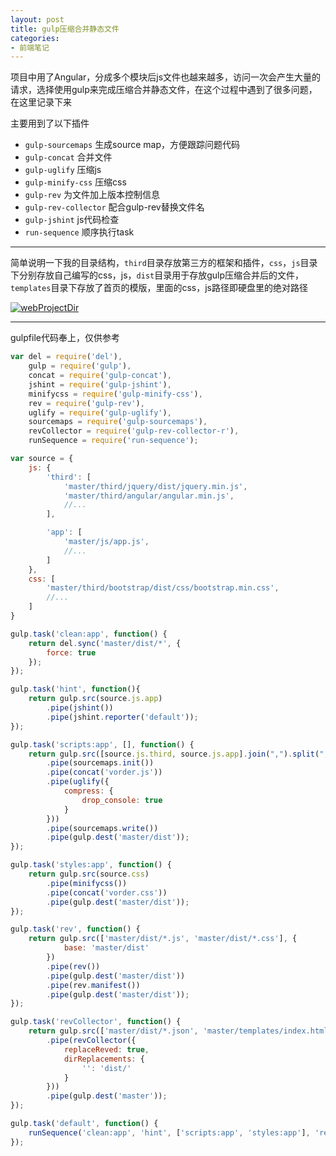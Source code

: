 ```yaml
---
layout: post
title: gulp压缩合并静态文件
categories:
- 前端笔记
---
```


项目中用了Angular，分成多个模块后js文件也越来越多，访问一次会产生大量的请求，选择使用gulp来完成压缩合并静态文件，在这个过程中遇到了很多问题，在这里记录下来

主要用到了以下插件

* `gulp-sourcemaps` 生成source map，方便跟踪问题代码
* `gulp-concat` 合并文件
* `gulp-uglify` 压缩js
* `gulp-minify-css` 压缩css
* `gulp-rev` 为文件加上版本控制信息
* `gulp-rev-collector` 配合gulp-rev替换文件名
* `gulp-jshint` js代码检查
* `run-sequence` 顺序执行task  

---


简单说明一下我的目录结构，`third`目录存放第三方的框架和插件，`css`，`js`目录下分别存放自己编写的css，js，`dist`目录用于存放gulp压缩合并后的文件，`templates`目录下存放了首页的模版，里面的css，js路径即硬盘里的绝对路径

[![webProjectDir](../../../../../public/Image/2016/01/webProjectDir.png)](../../../../../public/Image/2016/01/webProjectDir.png)

---

gulpfile代码奉上，仅供参考

```js
var del = require('del'),
	gulp = require('gulp'),
	concat = require('gulp-concat'),
	jshint = require('gulp-jshint'),
	minifycss = require('gulp-minify-css'),
	rev = require('gulp-rev'),
	uglify = require('gulp-uglify'),
	sourcemaps = require('gulp-sourcemaps'),
	revCollector = require('gulp-rev-collector-r'),
	runSequence = require('run-sequence');

var source = {
	js: {
		'third': [  
			'master/third/jquery/dist/jquery.min.js',
			'master/third/angular/angular.min.js',
			//...
		],

		'app': [
			'master/js/app.js',
			//...
		] 
	},
	css: [ 
		'master/third/bootstrap/dist/css/bootstrap.min.css',
		//...
	]
}

gulp.task('clean:app', function() {
	return del.sync('master/dist/*', {
		force: true
	});
});

gulp.task('hint', function(){
	return gulp.src(source.js.app)
		.pipe(jshint())
		.pipe(jshint.reporter('default'));
});   

gulp.task('scripts:app', [], function() {
	return gulp.src([source.js.third, source.js.app].join(",").split(",")) 
		.pipe(sourcemaps.init())
		.pipe(concat('vorder.js'))
		.pipe(uglify({
	        compress: {
	            drop_console: true
	        }
	    })) 
		.pipe(sourcemaps.write()) 
    	.pipe(gulp.dest('master/dist')); 
});

gulp.task('styles:app', function() {
	return gulp.src(source.css) 
		.pipe(minifycss())
		.pipe(concat('vorder.css'))   
        .pipe(gulp.dest('master/dist'));
});     

gulp.task('rev', function() {
	return gulp.src(['master/dist/*.js', 'master/dist/*.css'], {
			base: 'master/dist'
		})
		.pipe(rev())
		.pipe(gulp.dest('master/dist'))
		.pipe(rev.manifest())
		.pipe(gulp.dest('master/dist'));
});

gulp.task('revCollector', function() {
	return gulp.src(['master/dist/*.json', 'master/templates/index.html']) 
		.pipe(revCollector({
            replaceReved: true,
            dirReplacements: {
                '': 'dist/'
            }
        }))
		.pipe(gulp.dest('master'));
}); 

gulp.task('default', function() {
	runSequence('clean:app', 'hint', ['scripts:app', 'styles:app'], 'rev', 'revCollector');
});  
```








 